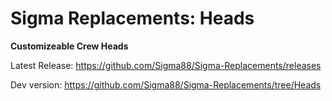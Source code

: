# Sigma Replacements: Heads


**Customizeable Crew Heads**


Latest Release: https://github.com/Sigma88/Sigma-Replacements/releases

Dev version: https://github.com/Sigma88/Sigma-Replacements/tree/Heads
